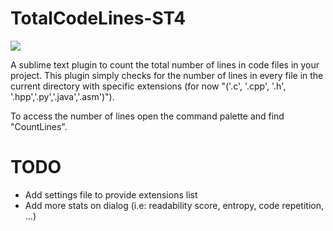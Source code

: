 # TotalCodeLines-ST4
![](https://i.ibb.co/1vZpxRJ/Screenshot-2023-08-11-at-01-05-41.png)

A sublime text plugin to count the total number of lines in code files in your project. This plugin simply checks for the number of lines in every file in the current directory with specific extensions (for now "('.c', '.cpp', '.h', '.hpp','.py','.java','.asm')").

To access the number of lines open the command palette and find "CountLines".

# TODO
- Add settings file to provide extensions list
- Add more stats on dialog (i.e: readability score, entropy, code repetition, ...)

